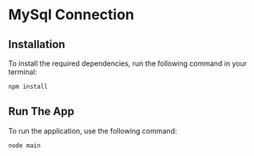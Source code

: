# MySql Connection

## Installation
To install the required dependencies, run the following command in your terminal:
```bash
npm install
```

## Run The App
To run the application, use the following command:
```bash
node main
